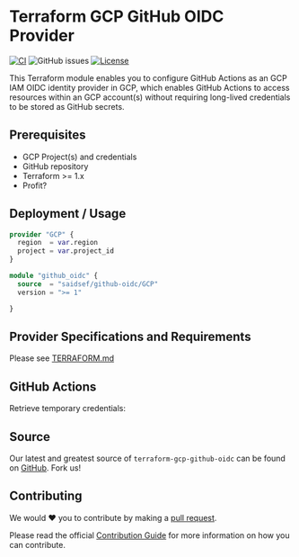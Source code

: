 # Terraform GCP GitHub OIDC Provider
[![CI](https://github.com/saidsef/terraform-GCP-github-oidc/actions/workflows/ci.yaml/badge.svg)](#deployment--usage) ![GitHub issues](https://img.shields.io/github/issues-raw/saidsef/terraform-GCP-gitlab-oidc) [![License](https://img.shields.io/badge/License-Apache_2.0-blue.svg)](./LICENSE.md)

This Terraform module enables you to configure GitHub Actions as an GCP IAM OIDC identity provider in GCP, which enables GitHub Actions to access resources within an GCP account(s) without requiring long-lived credentials to be stored as GitHub secrets.

## Prerequisites

- GCP Project(s) and credentials
- GitHub repository
- Terraform >= 1.x
- Profit?

## Deployment / Usage

```terraform
provider "GCP" {
  region  = var.region
  project = var.project_id
}

module "github_oidc" {
  source  = "saidsef/github-oidc/GCP"
  version = ">= 1"

}
```

## Provider Specifications and Requirements

Please see [TERRAFORM.md](./TERRAFORM.md)

## GitHub Actions

Retrieve temporary credentials:

## Source

Our latest and greatest source of `terraform-gcp-github-oidc` can be found on [GitHub](https://github.com/saidsef/terraform-gcp-github-oidc/fork). Fork us!

## Contributing

We would :heart: you to contribute by making a [pull request](https://github.com/saidsef/terraform-gcp-github-oidc/pulls).

Please read the official [Contribution Guide](./CONTRIBUTING.md) for more information on how you can contribute.
